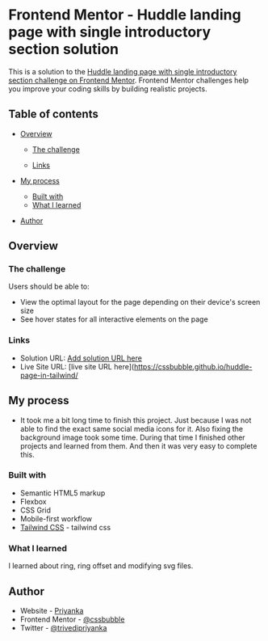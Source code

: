 # Frontend Mentor - Huddle landing page with single introductory section solution

This is a solution to the [Huddle landing page with single introductory section challenge on Frontend Mentor](https://www.frontendmentor.io/challenges/huddle-landing-page-with-a-single-introductory-section-B_2Wvxgi0). Frontend Mentor challenges help you improve your coding skills by building realistic projects. 

## Table of contents

- [Overview](#overview)
  - [The challenge](#the-challenge)
  
  - [Links](#links)
- [My process](#my-process)
  - [Built with](#built-with)
  - [What I learned](#what-i-learned)

- [Author](#author)




## Overview

### The challenge

Users should be able to:

- View the optimal layout for the page depending on their device's screen size
- See hover states for all interactive elements on the page



### Links

- Solution URL: [Add solution URL here](https://your-solution-url.com)
- Live Site URL: [live site URL here](https://cssbubble.github.io/huddle-page-in-tailwind/

## My process

- It took me a bit long time to finish this project. Just because I was not able to find the exact same social media icons for it. Also fixing the background image took some time. During that time I finished other projects and learned from them. And then it was very easy to complete this. 

### Built with

- Semantic HTML5 markup
- Flexbox
- CSS Grid
- Mobile-first workflow
- [Tailwind CSS](https://tailwindcss.com/) - tailwind css


### What I learned
I learned about ring, ring offset and modifying svg files.


## Author

- Website - [Priyanka](https://www.your-site.com)
- Frontend Mentor - [@cssbubble](https://www.frontendmentor.io/profile/cssbubble)
- Twitter - [@trivedipriyanka](https://www.twitter.com/trivedipriyanka)



